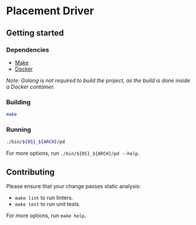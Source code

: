 # Placement Driver

## Getting started

### Dependencies

- [Make](https://www.gnu.org/software/make/)
- [Docker](https://www.docker.com/)

*Note: Golang is not required to build the project, as the build is done inside a Docker container.*

### Building

```sh
make
```

### Running

```sh
./bin/${OS}_${ARCH}/pd
```
For more options, run `./bin/${OS}_${ARCH}/pd --help`.

## Contributing

Please ensure that your change passes static analysis:
- `make lint` to run linters.
- `make test` to run unit tests.

For more options, run `make help`.
